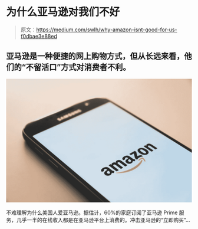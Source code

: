 # 为什么亚马逊对我们不好

> 原文：<https://medium.com/swlh/why-amazon-isnt-good-for-us-f0dbae3e88ed>

## 亚马逊是一种便捷的网上购物方式，但从长远来看，他们的“不留活口”方式对消费者不利。

![](img/7c0e4fc0b2c0f075fef0328cc8bd52ad.png)

不难理解为什么美国人爱亚马逊。据估计，60%的家庭订阅了亚马逊 Prime 服务，几乎一半的在线收入都是在亚马逊平台上消费的。冲击亚马逊的“立即购买”…
